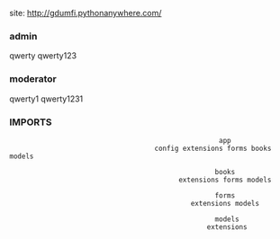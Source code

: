 site: http://gdumfi.pythonanywhere.com/

<h3>admin</h3>
qwerty
qwerty123

<h3>moderator</h3>
qwerty1
qwerty1231

**<h3>IMPORTS</h3>**

                                                        app
                                        config extensions forms books models

                                                       books 
                                              extensions forms models

                                                       forms
                                                 extensions models

                                                       models
                                                     extensions